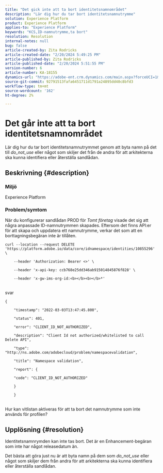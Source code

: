 ```yaml
---
title: "Det gick inte att ta bort identitetsnamnområdet"
description: "Lär dig hur du tar bort identitetsnamnutrymme"
solution: Experience Platform
product: Experience Platform
applies-to: "Experience Platform"
keywords: "KCS,ID-namnutrymme,ta bort"
resolution: Resolution
internal-notes: null
bug: false
article-created-by: Zita Rodricks
article-created-date: "2/20/2024 5:49:25 PM"
article-published-by: Zita Rodricks
article-published-date: "2/20/2024 5:51:55 PM"
version-number: 6
article-number: KA-18155
dynamics-url: "https://adobe-ent.crm.dynamics.com/main.aspx?forceUCI=1&pagetype=entityrecord&etn=knowledgearticle&id=e8603b5f-18d0-ee11-9079-6045bd006b4b"
source-git-commit: 92791513fafa6451711d1791a24895dd40c8bfd3
workflow-type: tm+mt
source-wordcount: '162'
ht-degree: 2%

---
```


# Det går inte att ta bort identitetsnamnområdet


Lär dig hur du tar bort identitetsnamnutrymmet genom att byta namn på det till *do_not_use* eller något som skiljer det från de andra för att arkitekterna ska kunna identifiera eller återställa sandlådan.

## Beskrivning {#description}


### <b>Miljö</b>

Experience Platform



### <b>Problem/symtom</b>

När du konfigurerar sandlådan PROD för *Tomt företag* visade det sig att några anpassade ID-namnutrymmen skapades. Eftersom det finns API:er för att skapa och uppdatera ett namnutrymme, verkar det som att en borttagningsbegäran inte är tillåten.


```
curl --location --request DELETE 'https://platform.adobe.io/data/core/idnamespace/identities/10855296' \

    --header 'Authorization: Bearer <>' \

    --header 'x-api-key: ccb768e25dd346ab915014845876f828' \

    --header 'x-gw-ims-org-id:<b></b><b></b>*'
```


<br>svar<br>

```
{

    "timestamp": "2022-03-03T13:47:45.800",

    "status": 401,

    "error": "CLIENT_ID_NOT_AUTHORIZED",

    "description": "Client Id not authorized/whitelisted to call Delete API",

    "type": "http://ns.adobe.com/adobecloud/problem/namespacevalidation",

    "title": "Namespace validation",

    "report": {

    "code": "CLIENT_ID_NOT_AUTHORIZED"

    }

    }
```


<br>Hur kan vitlistan aktiveras för att ta bort det namnutrymme som inte används för profilen?<br>



## Upplösning {#resolution}


Identitetsnamnrymden kan inte tas bort. Det är en Enhancement-begäran som inte har något releasedatum än.

Det bästa att göra just nu är att byta namn på dem som *do_not_use* eller något som skiljer dem från andra för att arkitekterna ska kunna identifiera eller återställa sandlådan.

